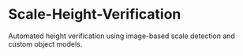 # Scale-Height-Verification
Automated height verification using image-based scale detection and custom object models.
